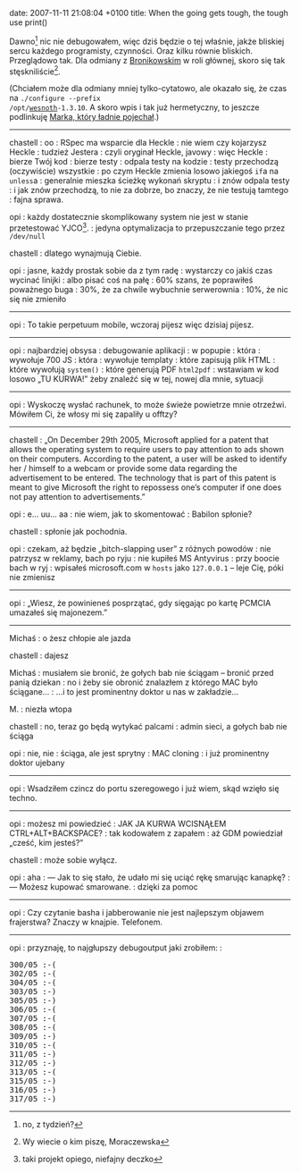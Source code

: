 date: 2007-11-11 21:08:04 +0100
title: When the going gets tough, the tough use print()

Dawno[^1] nic nie debugowałem, więc dziś będzie o tej właśnie, jakże bliskiej sercu każdego programisty, czynności. Oraz kilku równie bliskich. Przeglądowo tak. Dla odmiany z [Bronikowskim](http://bronikowski.com/ 'geekin’ skank') w roli głównej, skoro się tak stęskniliście[^2].

(Chciałem może dla odmiany mniej tylko-cytatowo, ale okazało się, że czas na <code>./configure --prefix /opt/<a href='http://wesnoth.org/' title='tam, gdzie rosną niziołki'>wesnoth</a>-1.3.10</code>. A skoro wpis i tak już hermetyczny, to jeszcze podlinkuję [Marka, który ładnie pojechał](http://diveintomark.org/archives/2007/11/11/installing-mysql-on-ubuntu 'Installing MySQL on Ubuntu').)

---

chastell
: oo
: RSpec ma wsparcie dla Heckle
: nie wiem czy kojarzysz Heckle
: tudzież Jestera
: czyli oryginał Heckle, javowy
: więc Heckle
: bierze Twój kod
: bierze testy
: odpala testy na kodzie
: testy przechodzą (oczywiście) wszystkie
: po czym Heckle zmienia losowo jakiegoś `if`a na `unless`a
: generalnie mieszka ścieżkę wykonań skryptu
: i znów odpala testy
: i jak znów przechodzą, to nie za dobrze, bo znaczy, że nie testują tamtego
: fajna sprawa.

opi
: każdy dostatecznie skomplikowany system nie jest w stanie przetestować YJCO[^3].
: jedyna optymalizacja to przepuszczanie tego przez `/dev/null`

chastell
: dlatego wynajmują Ciebie.

opi
: jasne, każdy prostak sobie da z tym radę
: wystarczy co jakiś czas wycinać linijki
: albo pisać coś na pałę
: 60% szans, że poprawiłeś poważnego buga
: 30%, że za chwile wybuchnie serwerownia
: 10%, że nic się nie zmieniło

---

opi
: To takie perpetuum mobile, wczoraj pijesz więc dzisiaj pijesz.

---

opi
: najbardziej obsysa
: debugowanie aplikacji
: w popupie
: która
: wywołuje 700 JS
: która
: wywołuje templaty
: które zapisują plik HTML
: które wywołują `system()`
: które generują PDF `html2pdf`
: wstawiam w kod losowo „TU KURWA!” żeby znaleźć się w tej, nowej dla mnie, sytuacji

---

opi
: Wyskoczę wysłać rachunek, to może świeże powietrze mnie otrzeźwi. Mówiłem Ci, że włosy mi się zapaliły u offtzy?

---

chastell
: „On December 29th 2005, Microsoft applied for a patent that allows the operating system to require users to pay attention to ads shown on their computers. According to the patent, a user will be asked to identify her / himself to a webcam or provide some data regarding the advertisement to be entered. The technology that is part of this patent is meant to give Microsoft the right to repossess one’s computer if one does not pay attention to advertisements.”

opi
: e… uu… aa
: nie wiem, jak to skomentować
: Babilon spłonie?

chastell
: spłonie jak pochodnia.

opi
: czekam, aż będzie „bitch-slapping user” z różnych powodów
: nie patrzysz w reklamy, bach po ryju
: nie kupiłeś MS Antyvirus
: przy boocie bach w ryj
: wpisałeś microsoft.com w `hosts` jako `127.0.0.1` – leje Cię, póki nie zmienisz

---

opi
: „Wiesz, że powinieneś posprzątać, gdy sięgając po kartę PCMCIA umazałeś się majonezem.”

---

Michaś
: o żesz chłopie ale jazda

chastell
: dajesz

Michaś
: musiałem sie bronić, że gołych bab nie ściągam – bronić przed panią dziekan
: no i żeby sie obronić znalazłem z którego MAC było ściągane…
: …i to jest prominentny doktor u nas w zakładzie…

M.
: niezła wtopa

chastell
: no, teraz go będą wytykać palcami
: admin sieci, a gołych bab nie ściąga

opi
: nie, nie
: ściąga, ale jest sprytny
: MAC cloning
: i już prominentny doktor ujebany

---

opi
: Wsadziłem czincz do portu szeregowego i już wiem, skąd wzięło się techno.

---

opi
: możesz mi powiedzieć
: JAK JA KURWA WCISNĄŁEM CTRL+ALT+BACKSPACE?
: tak kodowałem z zapałem
: aż GDM powiedział „cześć, kim jesteś?”

chastell
: może sobie wyłącz.

opi
: aha
: — Jak to się stało, że udało mi się uciąć rękę smarując kanapkę?
: — Możesz kupować smarowane.
: dzięki za pomoc

---

opi
: Czy czytanie basha i jabberowanie nie jest najlepszym objawem frajerstwa? Znaczy w knajpie. Telefonem.

---

opi
: przyznaję, to najgłupszy debugoutput jaki zrobiłem:
: <pre class='terminal'>300/05  :-(&#x000A;302/05  :-(&#x000A;304/05  :-(&#x000A;303/05  :-)&#x000A;305/05  :-)&#x000A;306/05  :-(&#x000A;307/05  :-(&#x000A;308/05  :-(&#x000A;309/05  :-)&#x000A;310/05  :-(&#x000A;311/05  :-)&#x000A;312/05  :-)&#x000A;313/05  :-(&#x000A;315/05  :-)&#x000A;316/05  :-)&#x000A;317/05  :-)</pre>

[^1]: no, z tydzień?
[^2]: Wy wiecie o kim piszę, Moraczewska
[^3]: taki projekt opiego, niefajny deczko
